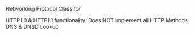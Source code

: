 Networking Protocol Class for

HTTP1.0 & HTTP1.1 functionality. Does NOT implement all HTTP Methods
DNS & DNSD Lookup
